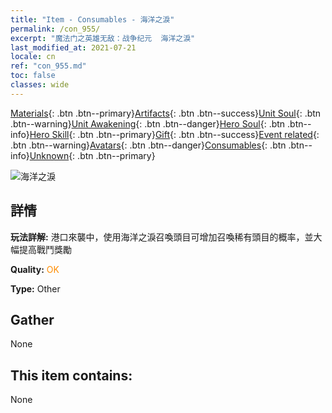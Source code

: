 ```yaml
---
title: "Item - Consumables - 海洋之淚"
permalink: /con_955/
excerpt: "魔法门之英雄无敌：战争纪元  海洋之淚"
last_modified_at: 2021-07-21
locale: cn
ref: "con_955.md"
toc: false
classes: wide
---
```

 [Materials](/ItemsCN/){: .btn .btn--primary}[Artifacts](/ItemsCN/Artifacts/){: .btn .btn--success}[Unit Soul](/ItemsCN/UnitSoul/){: .btn .btn--warning}[Unit Awakening](/ItemsCN/UnitAwakening/){: .btn .btn--danger}[Hero Soul](/ItemsCN/HeroSoul/){: .btn .btn--info}[Hero Skill](/ItemsCN/HeroSkill/){: .btn .btn--primary}[Gift](/ItemsCN/Gift/){: .btn .btn--success}[Event related](/ItemsCN/Events/){: .btn .btn--warning}[Avatars](/ItemsCN/Avatars/){: .btn .btn--danger}[Consumables](/ItemsCN/Consumables/){: .btn .btn--info}[Unknown](/ItemsCN/Unknown/){: .btn .btn--primary}

 ![海洋之淚](/images/t/i_40050.png)

## 詳情
 **玩法詳解:** 港口來襲中，使用海洋之淚召喚頭目可增加召喚稀有頭目的概率，並大幅提高戰鬥獎勵

 **Quality:** <span style="color: #FF8C00">OK</span>

 **Type:** Other

## Gather

  None

## This item contains:

  None

